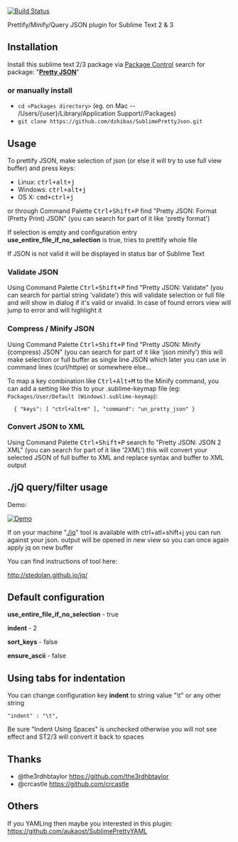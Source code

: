 [![Build Status](https://travis-ci.org/dzhibas/SublimePrettyJson.svg)](https://travis-ci.org/dzhibas/SublimePrettyJson)

Prettify/Minify/Query JSON plugin for Sublime Text 2 & 3

## Installation

Install this sublime text 2/3 package via [Package Control](https://sublime.wbond.net) search for package: "[**Pretty JSON**](https://sublime.wbond.net/packages/Pretty%20JSON)"

### or manually install

- `cd <Packages directory>`   (eg. on Mac -- /Users/{user}/Library/Application Support/<Sublime Text Version>/Packages)
- `git clone https://github.com/dzhibas/SublimePrettyJson.git`

## Usage

To prettify JSON, make selection of json (or else it will try to use full view buffer) and press keys:

- Linux: <kbd>ctrl+alt+j</kbd>
- Windows: <kbd>ctrl+alt+j</kbd>
- OS X: <kbd>cmd+ctrl+j</kbd>

or through Command Palette <kbd>Ctrl+Shift+P</kbd> find "Pretty JSON: Format (Pretty Print) JSON" (you can search for part of it like 'pretty format')

If selection is empty and configuration entry **use_entire_file_if_no_selection** is true, tries to prettify whole file

If JSON is not valid it will be displayed in status bar of Sublime Text

### Validate JSON

Using Command Palette <kbd>Ctrl+Shift+P</kbd> find "Pretty JSON: Validate" (you can search for partial string 'validate') this will validate selection or full file and will show in dialog if it's valid or invalid. In case of found errors view will jump to error and will highlight it

### Compress / Minify JSON

Using Command Palette <kbd>Ctrl+Shift+P</kbd> find "Pretty JSON: Minify (compress) JSON" (you can search for part of it like 'json minify') this will make selection or full buffer as single line JSON which later you can use in command lines (curl/httpie) or somewhere else...

To map a key combination like <kbd>Ctrl+Alt+M</kbd> to the Minify command, you can add a setting like this to your .sublime-keymap file (eg: `Packages/User/Default (Windows).sublime-keymap`):

```
  { "keys": [ "ctrl+alt+m" ], "command": "un_pretty_json" }
```

### Convert JSON to XML

Using Command Palette <kbd>Ctrl+Shift+P</kbd> search fo "Pretty JSON: JSON 2 XML" (you can search for part of it like '2XML') this will convert your selected JSON of full buffer to XML and replace syntax and buffer to XML output

## ./jQ query/filter usage

Demo:

[![Demo](http://i.imgur.com/sw7Hrsp.gif?1)](http://i.imgur.com/sw7Hrsp.gif?1)

If on your machine "[./jq](http://stedolan.github.io/jq/)" tool is available with <kdb>ctrl+atl+shift+j</kdb> you can run against your json. output will be opened in new view so you can once again apply jq on new buffer

You can find instructions of tool here:

http://stedolan.github.io/jq/

## Default configuration

**use_entire_file_if_no_selection** - true

**indent** - 2

**sort_keys** - false

**ensure_ascii** - false

## Using tabs for indentation

You can change configuration key **indent** to string value "\t" or any other string

```
"indent" : "\t",
```

Be sure "Indent Using Spaces" is unchecked otherwise you will not see effect and ST2/3 will convert it back to spaces

## Thanks

- @the3rdhbtaylor https://github.com/the3rdhbtaylor
- @crcastle https://github.com/crcastle

## Others

If you YAMLing then maybe you interested in this plugin: https://github.com/aukaost/SublimePrettyYAML

